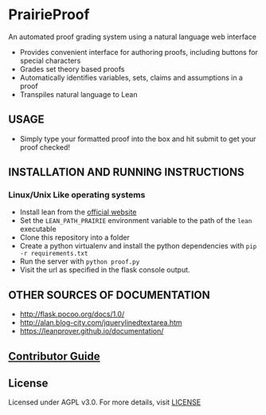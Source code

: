 # PrairieProof

An automated proof grading system using a natural language web interface
  * Provides convenient interface for authoring proofs, including buttons for special characters
  * Grades set theory based proofs
  * Automatically identifies variables, sets, claims and assumptions in a proof
  * Transpiles natural language to Lean

## USAGE
  * Simply type your formatted proof into the box and hit submit to get your proof checked!
  
## INSTALLATION AND RUNNING INSTRUCTIONS
### Linux/Unix Like operating systems
   * Install lean from the [official website](https://leanprover.github.io/download/)
   * Set the `LEAN_PATH_PRAIRIE` environment variable to the path of the `lean` executable
   * Clone this repository into a folder
   * Create a python virtualenv and install the python dependencies with `pip -r requirements.txt`
   * Run the server with `python proof.py`
   * Visit the url as specified in the flask console output.

## OTHER SOURCES OF DOCUMENTATION
  * http://flask.pocoo.org/docs/1.0/
  * http://alan.blog-city.com/jquerylinedtextarea.htm
  * https://leanprover.github.io/documentation/
  
## [Contributor Guide](CONTRIBUTING.md)

## License 
Licensed under AGPL v3.0. For more details, visit [LICENSE](LICENSE)

